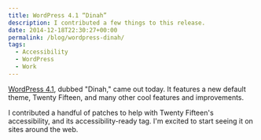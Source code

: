 ```yaml
---
title: WordPress 4.1 “Dinah”
description: I contributed a few things to this release.
date: 2014-12-18T22:30:27+00:00
permalink: /blog/wordpress-dinah/
tags:
  - Accessibility
  - WordPress
  - Work
---
```


[WordPress 4.1](https://wordpress.org/news/2014/12/dinah/), dubbed "Dinah," came out today. It features a new default theme, Twenty Fifteen, and many other cool features and improvements.

I contributed a handful of patches to help with Twenty Fifteen's accessibility, and its accessibility-ready tag. I'm excited to start seeing it on sites around the web.